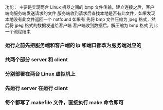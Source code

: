 功能：
主要是实现两台 Linux 机器之间的 bmp 文件传输，建立连接之后，客户端向服务端发送请求的文件
服务端收到请求后查找本地是否有此文件，如果发现本地没有此文件返回一个 notfound 如果有
先将 bmp 文件压缩为 jpeg 格式，然后将 jpeg 格式的数据发送给客户端
客户端收到数据后，解压缩为 bmp 格式
到此一个流程结束

### 运行之前先把服务端和客户端的 ip 和端口都改为服务端对应的

### 共两个部分 server 和 client

### 分别部署在两台 Linux 虚拟机上

### 先运行 server 在运行 client

### 每个都写了 makefile 文件，直接执行 make 命令即可
